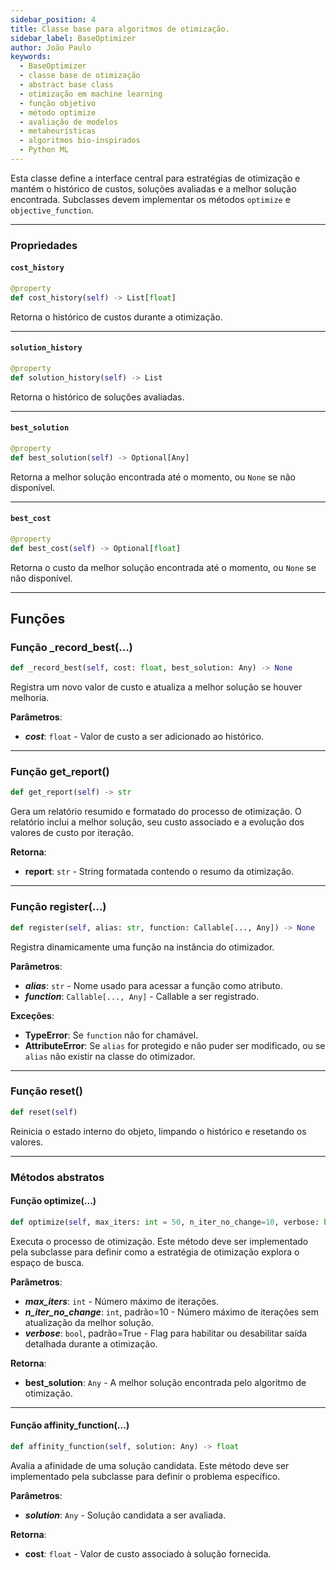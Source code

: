 ```yaml
---
sidebar_position: 4
title: Classe base para algoritmos de otimização.
sidebar_label: BaseOptimizer
author: João Paulo
keywords:
  - BaseOptimizer
  - classe base de otimização
  - abstract base class
  - otimização em machine learning
  - função objetivo
  - método optimize
  - avaliação de modelos
  - metaheurísticas
  - algoritmos bio-inspirados
  - Python ML
---
```


Esta classe define a interface central para estratégias de otimização e mantém o histórico de custos, soluções avaliadas e a melhor solução encontrada. Subclasses devem implementar os métodos `optimize` e `objective_function`.

---

### Propriedades

#### `cost_history`

```python
@property
def cost_history(self) -> List[float]
```

Retorna o histórico de custos durante a otimização.

---

#### `solution_history`

```python
@property
def solution_history(self) -> List
```

Retorna o histórico de soluções avaliadas.

---

#### `best_solution`

```python
@property
def best_solution(self) -> Optional[Any]
```

Retorna a melhor solução encontrada até o momento, ou `None` se não disponível.

---

#### `best_cost`

```python
@property
def best_cost(self) -> Optional[float]
```

Retorna o custo da melhor solução encontrada até o momento, ou `None` se não disponível.

---

## Funções

### Função _record_best(...)

```python
def _record_best(self, cost: float, best_solution: Any) -> None
```

Registra um novo valor de custo e atualiza a melhor solução se houver melhoria.

**Parâmetros**:

* ***cost***: `float` - Valor de custo a ser adicionado ao histórico.

---

### Função get_report()

```python
def get_report(self) -> str
```

Gera um relatório resumido e formatado do processo de otimização. O relatório inclui a melhor solução, seu custo associado e a evolução dos valores de custo por iteração.

**Retorna**:

* **report**: `str` - String formatada contendo o resumo da otimização.

---

### Função register(...)

```python
def register(self, alias: str, function: Callable[..., Any]) -> None
```

Registra dinamicamente uma função na instância do otimizador.

**Parâmetros**:

* ***alias***: `str` - Nome usado para acessar a função como atributo.
* ***function***: `Callable[..., Any]` - Callable a ser registrado.

**Exceções**:

* **TypeError**: Se `function` não for chamável.
* **AttributeError**: Se `alias` for protegido e não puder ser modificado, ou se `alias` não existir na classe do otimizador.

---

### Função reset()

```python
def reset(self)
```

Reinicia o estado interno do objeto, limpando o histórico e resetando os valores.

---

### Métodos abstratos

#### Função optimize(...)

```python
def optimize(self, max_iters: int = 50, n_iter_no_change=10, verbose: bool = True) -> Any
```

Executa o processo de otimização. Este método deve ser implementado pela subclasse para definir como a estratégia de otimização explora o espaço de busca.

**Parâmetros**:

* ***max_iters***: `int` - Número máximo de iterações.
* ***n_iter_no_change***: `int`, padrão=10 - Número máximo de iterações sem atualização da melhor solução.
* ***verbose***: `bool`, padrão=True - Flag para habilitar ou desabilitar saída detalhada durante a otimização.

**Retorna**:

* **best_solution**: `Any` - A melhor solução encontrada pelo algoritmo de otimização.

---

#### Função affinity_function(...)

```python
def affinity_function(self, solution: Any) -> float
```

Avalia a afinidade de uma solução candidata. Este método deve ser implementado pela subclasse para definir o problema específico.

**Parâmetros**:

* ***solution***: `Any` - Solução candidata a ser avaliada.

**Retorna**:

* **cost**: `float` - Valor de custo associado à solução fornecida.
